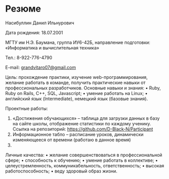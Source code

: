 # Резюме

Насибуллин Данил Ильнурович

Дата рождения: 18.07.2001

МГТУ им Н.Э. Баумана, группа ИУ6-42Б, направление подготовки: «Информатика и вычислительная техника»

Тел.: 8-922-776-4790

E-mail: grandvitaro07@gmail.com

Цель: прохождение практики, изучение web-программирования, желание работать в команде, получить практические навыки от профессиональных разработчиков.
Основные навыки и знания: 
•	Ruby, Ruby on Rails, C++, SQL, Javascript;
•	умение работать на Linux;
•	английский язык (Intermediate), немецкий язык (базовые знания).

Проектные работы: 
1.	«Достижения обучающихся»  – таблица  для загрузки данных в базу на сайте школы, отображение статистики по каждому ученику. Ссылка на репозиторий: https://github.com/D-Black-N/Participant       
2.	Информационное табло – расписание уроков, динамически изменяющееся от времени (работаю в данное время)
3.	
Личные качества:
•	желание совершенствоваться в профессиональной сфере;
•	способность к обучению;
•	умение работать в коллективе;
•	целеустремленность, коммуникабельность, ответственность;
•	высокая работоспособность;
•	веду здоровый образ жизни.
